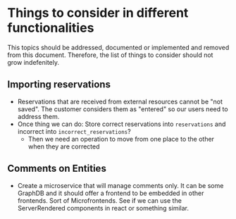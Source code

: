 # Things to consider in different functionalities

This topics should be addressed, documented or implemented and removed from this document.
Therefore, the list of things to consider should not grow indefenitely.

## Importing reservations

- Reservations that are received from external resources cannot be "not saved". The customer considers
  them as "entered" so our users need to address them.
- Once thing we can do: Store correct reservations into `reservations` and incorrect into `incorrect_reservations`?
  - Then we need an operation to move from one place to the other when they are corrected

## Comments on Entities

- Create a microservice that will manage comments only. It can be some GraphDB and it should
  offer a frontend to be embedded in other frontends. Sort of Microfrontends.
  See if we can use the ServerRendered components in react or something similar.
